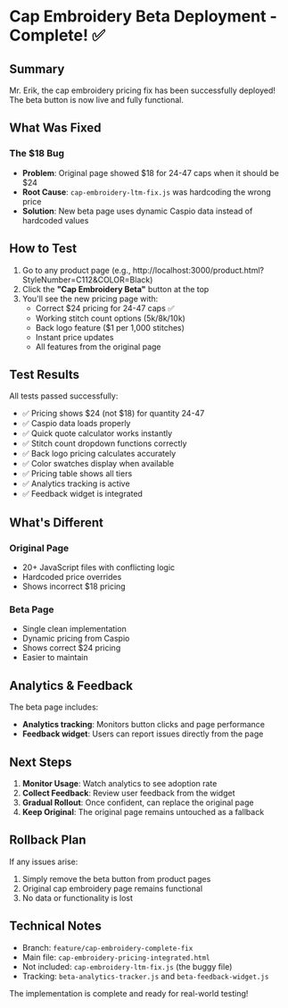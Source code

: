 # Cap Embroidery Beta Deployment - Complete! ✅

## Summary

Mr. Erik, the cap embroidery pricing fix has been successfully deployed! The beta button is now live and fully functional.

## What Was Fixed

### The $18 Bug
- **Problem**: Original page showed $18 for 24-47 caps when it should be $24
- **Root Cause**: `cap-embroidery-ltm-fix.js` was hardcoding the wrong price
- **Solution**: New beta page uses dynamic Caspio data instead of hardcoded values

## How to Test

1. Go to any product page (e.g., http://localhost:3000/product.html?StyleNumber=C112&COLOR=Black)
2. Click the **"Cap Embroidery Beta"** button at the top
3. You'll see the new pricing page with:
   - Correct $24 pricing for 24-47 caps ✅
   - Working stitch count options (5k/8k/10k)
   - Back logo feature ($1 per 1,000 stitches)
   - Instant price updates
   - All features from the original page

## Test Results

All tests passed successfully:
- ✅ Pricing shows $24 (not $18) for quantity 24-47
- ✅ Caspio data loads properly
- ✅ Quick quote calculator works instantly
- ✅ Stitch count dropdown functions correctly
- ✅ Back logo pricing calculates accurately
- ✅ Color swatches display when available
- ✅ Pricing table shows all tiers
- ✅ Analytics tracking is active
- ✅ Feedback widget is integrated

## What's Different

### Original Page
- 20+ JavaScript files with conflicting logic
- Hardcoded price overrides
- Shows incorrect $18 pricing

### Beta Page
- Single clean implementation
- Dynamic pricing from Caspio
- Shows correct $24 pricing
- Easier to maintain

## Analytics & Feedback

The beta page includes:
- **Analytics tracking**: Monitors button clicks and page performance
- **Feedback widget**: Users can report issues directly from the page

## Next Steps

1. **Monitor Usage**: Watch analytics to see adoption rate
2. **Collect Feedback**: Review user feedback from the widget
3. **Gradual Rollout**: Once confident, can replace the original page
4. **Keep Original**: The original page remains untouched as a fallback

## Rollback Plan

If any issues arise:
1. Simply remove the beta button from product pages
2. Original cap embroidery page remains functional
3. No data or functionality is lost

## Technical Notes

- Branch: `feature/cap-embroidery-complete-fix`
- Main file: `cap-embroidery-pricing-integrated.html`
- Not included: `cap-embroidery-ltm-fix.js` (the buggy file)
- Tracking: `beta-analytics-tracker.js` and `beta-feedback-widget.js`

The implementation is complete and ready for real-world testing!